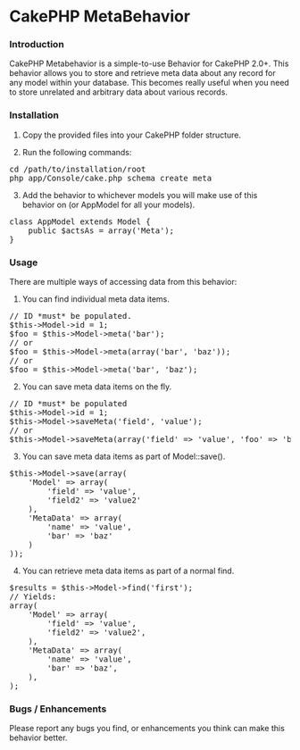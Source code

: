 CakePHP MetaBehavior
====================

### Introduction
CakePHP Metabehavior is a simple-to-use Behavior for CakePHP 2.0+. This behavior allows you to store and retrieve meta data about any record for any model within your database. This becomes really useful when you need to store unrelated and arbitrary data about various records.

### Installation
1. Copy the provided files into your CakePHP folder structure.

2. Run the following commands:
<pre>cd /path/to/installation/root
php app/Console/cake.php schema create meta</pre>

3. Add the behavior to whichever models you will make use of this behavior on (or AppModel for all your models).
<pre>class AppModel extends Model {
	public $actsAs = array('Meta');
}</pre>

### Usage
There are multiple ways of accessing data from this behavior:

1. You can find individual meta data items.
<pre>// ID *must* be populated.
$this->Model->id = 1;
$foo = $this->Model->meta('bar');
// or
$foo = $this->Model->meta(array('bar', 'baz'));
// or
$foo = $this->Model->meta('bar', 'baz');</pre>

2. You can save meta data items on the fly.
<pre>// ID *must* be populated
$this->Model->id = 1;
$this->Model->saveMeta('field', 'value');
// or
$this->Model->saveMeta(array('field' => 'value', 'foo' => 'bar'));</pre>

3. You can save meta data items as part of Model::save().
<pre>$this->Model->save(array(
	'Model' => array(
		'field' => 'value',
		'field2' => 'value2'
	),
	'MetaData' => array(
		'name' => 'value',
		'bar' => 'baz'
	)
));</pre>

4. You can retrieve meta data items as part of a normal find.
<pre>$results = $this->Model->find('first');
// Yields:
array(
	'Model' => array(
		'field' => 'value',
		'field2' => 'value2',
	),
	'MetaData' => array(
		'name' => 'value',
		'bar' => 'baz',
	),
);</pre>

### Bugs / Enhancements
Please report any bugs you find, or enhancements you think can make this behavior better.
